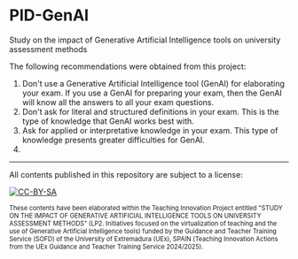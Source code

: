# PID-GenAI
Study on the impact of Generative Artificial Intelligence tools on university assessment methods

The following recommendations were obtained from this project:
1. Don't use a Generative Artificial Intelligence tool (GenAI) for elaborating your exam. If you use a GenAI for preparing your exam, then the GenAI will know all the answers to all your exam questions.
2. Don't ask for literal and structured definitions in your exam. This is the type of knowledge that GenAI works best with.
3. Ask for applied or interpretative knowledge in your exam. This type of knowledge presents greater difficulties for GenAI.
4. 

___
All contents published in this repository are subject to a license:

[![CC-BY-SA](https://licensebuttons.net/l/by-sa/4.0/88x31.png)](https://creativecommons.org/licenses/by-sa/4.0/)

<div style="font-size: 80%">
These contents have been elaborated within the Teaching Innovation Project entitled "STUDY ON THE IMPACT OF GENERATIVE ARTIFICIAL INTELLIGENCE TOOLS ON UNIVERSITY ASSESSMENT METHODS" (LP2. Initiatives focused on the virtualization of teaching and the use of Generative Artificial Intelligence tools) funded by the Guidance and Teacher Training Service (SOFD) of the University of Extremadura (UEx), SPAIN (Teaching Innovation Actions from the UEx Guidance and Teacher Training Service 2024/2025).
</div>
